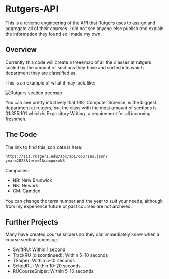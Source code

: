 # Rutgers-API
This is a reverse engineering of the API that Rutgers uses to assign and aggregate all of their courses. I did not see anyone else publish and explain the information they found so I made my own.

## Overview

Currently this code will create a treeemap of all the classes at rutgers scaled by the amount of sections they have and sorted into which department they are classified as.

This is an example of what it may look like:

![Rutgers section treemap](https://media.discordapp.net/attachments/749403737730187328/1072209301059412039/RutgersAPI.png)

You can see pretty intuitively that 198, Computer Science, is the biggest department at rutgers, but the class with the most amount of sections is 01:355:101 which is Expository Writing, a requirement for all incoming freshmen.

## The Code

The link to find this json data is here:
```
https://sis.rutgers.edu/soc/api/courses.json?year=2023&term=1&campus=NB
````

Campuses:
* NB: New Brunwick
* NK: Newark
* CM: Camden

You can change the term number and the year to suit your needs, although from my experience future or past courses are not archived.

## Further Projects

Many have created course snipers so they can immediately know when a course section opens up.

* SwiftRU: Within 1 second
* TrackRU (discontinued): Within 5-10 seconds
* TSniper: Within 5-10 seconds
* SchedRU: Within 10-20 seconds
* RUCourseSniper: Within 5-10 seconds
